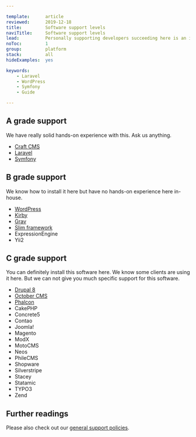 ```yaml
---

template:      article
reviewed:      2019-12-18
title:         Software support levels
naviTitle:     Software support levels
lead:          Personally supporting developers succeeding here is an important part of our work. To get support, use the chat bubble in the bottom right corner. We can help you with all general hosting questions as well as wth general PHP questions. Additionally we are good wth certain frameworks and CMS. We have categorized our knowledge in levels.
noToc:         1
group:         platform
stack:         all
hideExamples:  yes

keywords:
    - Laravel
    - WordPress
    - Symfony
    - Guide

---
```



## A grade support

We have really solid hands-on experience with this. Ask us anything.

* [Craft CMS](/craft-3-about)
* [Laravel](/install-laravel-6)
* [Symfony](/install-symfony-5)


## B grade support

We know how to install it here but have no hands-on experience here in-house. 

* [WordPress](/install-wordpress-5-uni)
* [Kirby](/install-kirby-3)
* [Grav](/install-grav-1)
* [Slim framework](/install-slim-4)
* ExpressionEngine
* Yii2


## C grade support

You can definitely install this software here. We know some clients are using it here. But we can not give you much specific support for this software.

* [Drupal 8](/install-drupal-8-uni)
* [October CMS](/install-october-cms-uni)
* [Phalcon](/install-phalcon-3-uni)
* CakePHP
* Concrete5
* Contao
* Joomla!
* Magento
* ModX
* MotoCMS
* Neos
* PhileCMS
* Shopware
* Silverstripe
* Stacey
* Statamic
* TYPO3
* Zend


## Further readings

Please also check out our [general support policies](https://www.fortrabbit.com/support-policy).
